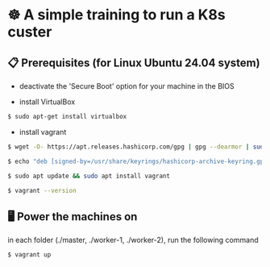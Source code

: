 # ☸️ A simple training to run a K8s custer

## 📋 Prerequisites (for Linux Ubuntu 24.04 system)

- deactivate the 'Secure Boot' option for your machine in the BIOS

- install VirtualBox

```sh
$ sudo apt-get install virtualbox
```

- install vagrant

```sh
$ wget -O- https://apt.releases.hashicorp.com/gpg | gpg --dearmor | sudo tee /usr/share/keyrings/hashicorp-archive-keyring.gpg
```

```sh
$ echo "deb [signed-by=/usr/share/keyrings/hashicorp-archive-keyring.gpg] https://apt.releases.hashicorp.com $(lsb_release -cs) main" | sudo tee /etc/apt/sources.list.d/hashicorp.list
```

```sh
$ sudo apt update && sudo apt install vagrant
```

```sh
$ vagrant --version
```

## 🖥 Power the machines on

in each folder (./master, ./worker-1, ./worker-2), run the following command

```sh
$ vagrant up
```
